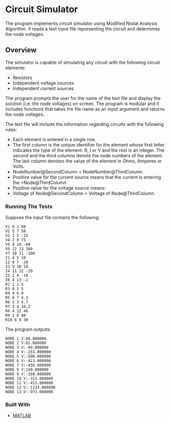 # Circuit Simulator
The program implements circuit simulator using Modified Nodal Analysis Algorithm. It reads a text input file representing the circuit and determines the node voltages.

## Overview
The simulator is capable of simulating any circuit with the following circuit elements:
- Resistors
- Independent voltage sources
- Independent current sources

The program prompts the user for the name of the text file and display the solution (i.e. the node voltages) on screen. The program is  modular and it includes functions that takes the file name as an input argument and returns the node voltages.

The text file will include the information regarding circuits with the following rules:
- Each element is entered in a single row.
- The first column is the unique identifier for the element whose first letter indicates the type of the element: R, I or V and the rest is an integer. The second and the third columns denote the node numbers of the element. The last column denotes the value of the element in Ohms, Amperes or Volts. 
- NodeNumber@SecondColumn < NodeNumber@ThirdColumn.
- Positive value for the current source means that the current is entering the <Node@ThirdColumn.
- Positive value for the voltage source means: 
- Voltage of Node@SecondColumn < Voltage of Node@ThirdColumn.

### Running The Tests

Suppose the input file contains the following:
```
V1 0 1 80
V2 5 7 50
V3 1 2 -15
V4 2 8 75 
V5 4 10 -60
V6 12 13 160
V7 10 11 -100
I1 4 5 10
I2 0 7 -20
I3 9 10 10
I4 11 12 -20
I5 2 6 -10
I6 4 13 -2
R1 1 2 5	
R3 0 2 5
R4 4 6 8
R5 6 7 4.3
R6 2 3 5.7
R7 3 4 10.2
R8 4 12 40
R9 1 8 80
R10 8 9 30
```
The program outputs:
```
NODE 1 V:80.000000
NODE 2 V:65.000000
NODE 3 V:-49.000000
NODE 4 V:-253.000000
NODE 5 V:-506.000000
NODE 6 V:-413.000000
NODE 7 V:-456.000000
NODE 8 V:140.000000
NODE 9 V:-160.000000
NODE 10 V:-313.000000
NODE 11 V:-413.000000
NODE 12 V:-1133.000000
NODE 13 V:-973.000000
```
### Built With
- [MATLAB](https://www.mathworks.com/products/matlab.html)
 
